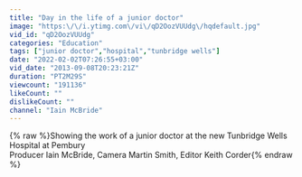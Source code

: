```yaml
---
title: "Day in the life of a junior doctor"
image: "https:\/\/i.ytimg.com\/vi\/qD2OozVUUdg\/hqdefault.jpg"
vid_id: "qD2OozVUUdg"
categories: "Education"
tags: ["junior doctor","hospital","tunbridge wells"]
date: "2022-02-02T07:26:55+03:00"
vid_date: "2013-09-08T20:23:21Z"
duration: "PT2M29S"
viewcount: "191136"
likeCount: ""
dislikeCount: ""
channel: "Iain McBride"
---
```

{% raw %}Showing the work of a junior doctor at the new Tunbridge Wells Hospital at Pembury<br />Producer Iain McBride, Camera Martin Smith, Editor Keith Corder{% endraw %}
